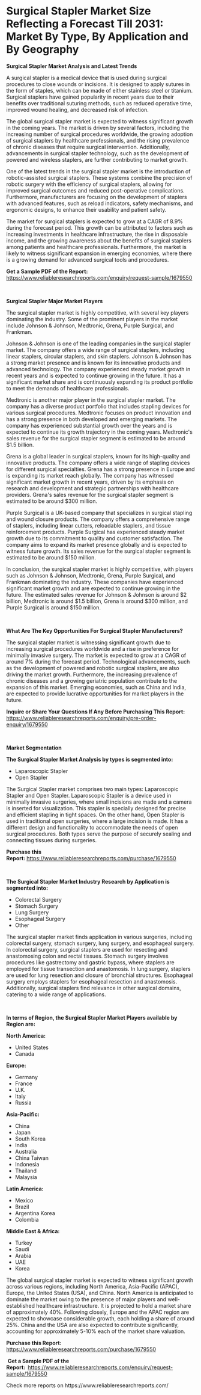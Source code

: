 <p><h1>Surgical Stapler Market Size Reflecting a Forecast Till 2031: Market By Type, By Application and By Geography</h1></p><p><strong>Surgical Stapler Market Analysis and Latest Trends</strong></p>
<p><p>A surgical stapler is a medical device that is used during surgical procedures to close wounds or incisions. It is designed to apply sutures in the form of staples, which can be made of either stainless steel or titanium. Surgical staplers have gained popularity in recent years due to their benefits over traditional suturing methods, such as reduced operative time, improved wound healing, and decreased risk of infection.</p><p>The global surgical stapler market is expected to witness significant growth in the coming years. The market is driven by several factors, including the increasing number of surgical procedures worldwide, the growing adoption of surgical staplers by healthcare professionals, and the rising prevalence of chronic diseases that require surgical intervention. Additionally, advancements in surgical stapler technology, such as the development of powered and wireless staplers, are further contributing to market growth.</p><p>One of the latest trends in the surgical stapler market is the introduction of robotic-assisted surgical staplers. These systems combine the precision of robotic surgery with the efficiency of surgical staplers, allowing for improved surgical outcomes and reduced post-operative complications. Furthermore, manufacturers are focusing on the development of staplers with advanced features, such as reload indicators, safety mechanisms, and ergonomic designs, to enhance their usability and patient safety.</p><p>The market for surgical staplers is expected to grow at a CAGR of 8.9% during the forecast period. This growth can be attributed to factors such as increasing investments in healthcare infrastructure, the rise in disposable income, and the growing awareness about the benefits of surgical staplers among patients and healthcare professionals. Furthermore, the market is likely to witness significant expansion in emerging economies, where there is a growing demand for advanced surgical tools and procedures.</p></p>
<p><strong>Get a Sample PDF of the Report:&nbsp;</strong> <a href="https://www.reliableresearchreports.com/enquiry/request-sample/1679550">https://www.reliableresearchreports.com/enquiry/request-sample/1679550</a></p>
<p>&nbsp;</p>
<p><strong>Surgical Stapler Major Market Players</strong></p>
<p><p>The surgical stapler market is highly competitive, with several key players dominating the industry. Some of the prominent players in the market include Johnson & Johnson, Medtronic, Grena, Purple Surgical, and Frankman.</p><p>Johnson & Johnson is one of the leading companies in the surgical stapler market. The company offers a wide range of surgical staplers, including linear staplers, circular staplers, and skin staplers. Johnson & Johnson has a strong market presence and is known for its innovative products and advanced technology. The company experienced steady market growth in recent years and is expected to continue growing in the future. It has a significant market share and is continuously expanding its product portfolio to meet the demands of healthcare professionals.</p><p>Medtronic is another major player in the surgical stapler market. The company has a diverse product portfolio that includes stapling devices for various surgical procedures. Medtronic focuses on product innovation and has a strong presence in both developed and emerging markets. The company has experienced substantial growth over the years and is expected to continue its growth trajectory in the coming years. Medtronic's sales revenue for the surgical stapler segment is estimated to be around $1.5 billion.</p><p>Grena is a global leader in surgical staplers, known for its high-quality and innovative products. The company offers a wide range of stapling devices for different surgical specialties. Grena has a strong presence in Europe and is expanding its market reach globally. The company has witnessed significant market growth in recent years, driven by its emphasis on research and development and strategic partnerships with healthcare providers. Grena's sales revenue for the surgical stapler segment is estimated to be around $300 million.</p><p>Purple Surgical is a UK-based company that specializes in surgical stapling and wound closure products. The company offers a comprehensive range of staplers, including linear cutters, reloadable staplers, and tissue reinforcement products. Purple Surgical has experienced steady market growth due to its commitment to quality and customer satisfaction. The company aims to expand its market presence globally and is expected to witness future growth. Its sales revenue for the surgical stapler segment is estimated to be around $150 million.</p><p>In conclusion, the surgical stapler market is highly competitive, with players such as Johnson & Johnson, Medtronic, Grena, Purple Surgical, and Frankman dominating the industry. These companies have experienced significant market growth and are expected to continue growing in the future. The estimated sales revenue for Johnson & Johnson is around $2 billion, Medtronic is around $1.5 billion, Grena is around $300 million, and Purple Surgical is around $150 million.</p></p>
<p>&nbsp;</p>
<p><strong>What Are The Key Opportunities For Surgical Stapler Manufacturers?</strong></p>
<p><p>The surgical stapler market is witnessing significant growth due to increasing surgical procedures worldwide and a rise in preference for minimally invasive surgery. The market is expected to grow at a CAGR of around 7% during the forecast period. Technological advancements, such as the development of powered and robotic surgical staplers, are also driving the market growth. Furthermore, the increasing prevalence of chronic diseases and a growing geriatric population contribute to the expansion of this market. Emerging economies, such as China and India, are expected to provide lucrative opportunities for market players in the future.</p></p>
<p><strong>Inquire or Share Your Questions If Any Before Purchasing This Report:</strong> <a href="https://www.reliableresearchreports.com/enquiry/pre-order-enquiry/1679550">https://www.reliableresearchreports.com/enquiry/pre-order-enquiry/1679550</a></p>
<p>&nbsp;</p>
<p><strong>Market Segmentation</strong></p>
<p><strong>The Surgical Stapler Market Analysis by types is segmented into:</strong></p>
<p><ul><li>Laparoscopic Stapler</li><li>Open Stapler</li></ul></p>
<p><p>The Surgical Stapler market comprises two main types: Laparoscopic Stapler and Open Stapler. Laparoscopic Stapler is a device used in minimally invasive surgeries, where small incisions are made and a camera is inserted for visualization. This stapler is specially designed for precise and efficient stapling in tight spaces. On the other hand, Open Stapler is used in traditional open surgeries, where a large incision is made. It has a different design and functionality to accommodate the needs of open surgical procedures. Both types serve the purpose of securely sealing and connecting tissues during surgeries.</p></p>
<p><strong>Purchase this Report:&nbsp;</strong><a href="https://www.reliableresearchreports.com/purchase/1679550">https://www.reliableresearchreports.com/purchase/1679550</a></p>
<p>&nbsp;</p>
<p><strong>The Surgical Stapler Market Industry Research by Application is segmented into:</strong></p>
<p><ul><li>Colorectal Surgery</li><li>Stomach Surgery</li><li>Lung Surgery</li><li>Esophageal Surgery</li><li>Other</li></ul></p>
<p><p>The surgical stapler market finds application in various surgeries, including colorectal surgery, stomach surgery, lung surgery, and esophageal surgery. In colorectal surgery, surgical staplers are used for resecting and anastomosing colon and rectal tissues. Stomach surgery involves procedures like gastrectomy and gastric bypass, where staplers are employed for tissue transection and anastomosis. In lung surgery, staplers are used for lung resection and closure of bronchial structures. Esophageal surgery employs staplers for esophageal resection and anastomosis. Additionally, surgical staplers find relevance in other surgical domains, catering to a wide range of applications.</p></p>
<p>&nbsp;</p>
<p><strong>In terms of Region, the Surgical Stapler Market Players available by Region are:</strong></p>
<p>
    <p> <strong> North America: </strong>
        <ul>
            <li>United States</li>
            <li>Canada</li>
        </ul>
        </p> 
    <p> <strong> Europe: </strong>
        <ul>
            <li>Germany</li>
            <li>France</li>
            <li>U.K.</li>
            <li>Italy</li>
            <li>Russia</li>
        </ul>
        </p> 
    <p> <strong> Asia-Pacific: </strong>
        <ul>
            <li>China</li>
            <li>Japan</li>
            <li>South Korea</li>
            <li>India</li>
            <li>Australia</li>
            <li>China Taiwan</li>
            <li>Indonesia</li>
            <li>Thailand</li>
            <li>Malaysia</li>
        </ul>
        </p> 
    <p> <strong> Latin America: </strong>
        <ul>
            <li>Mexico</li>
            <li>Brazil</li>
            <li>Argentina Korea</li>
            <li>Colombia</li>
        </ul>
        </p> 
    <p> <strong> Middle East & Africa: </strong>
        <ul>
            <li>Turkey</li>
            <li>Saudi</li>
            <li>Arabia</li>
            <li>UAE</li>
            <li>Korea</li>
        </ul>
    </p>
    </p>
<p><p>The global surgical stapler market is expected to witness significant growth across various regions, including North America, Asia-Pacific (APAC), Europe, the United States (USA), and China. North America is anticipated to dominate the market owing to the presence of major players and well-established healthcare infrastructure. It is projected to hold a market share of approximately 40%. Following closely, Europe and the APAC region are expected to showcase considerable growth, each holding a share of around 25%. China and the USA are also expected to contribute significantly, accounting for approximately 5-10% each of the market share valuation.</p></p>
<p><strong>Purchase this Report: </strong><a href="https://www.reliableresearchreports.com/purchase/1679550">https://www.reliableresearchreports.com/purchase/1679550</a></p>
<p>&nbsp;<strong>Get a Sample PDF of the Report:&nbsp;&nbsp;</strong><a href="https://www.reliableresearchreports.com/enquiry/request-sample/1679550">https://www.reliableresearchreports.com/enquiry/request-sample/1679550</a></p>
<p><strong></strong></p>
<p>Check more reports on https://www.reliableresearchreports.com/</p>